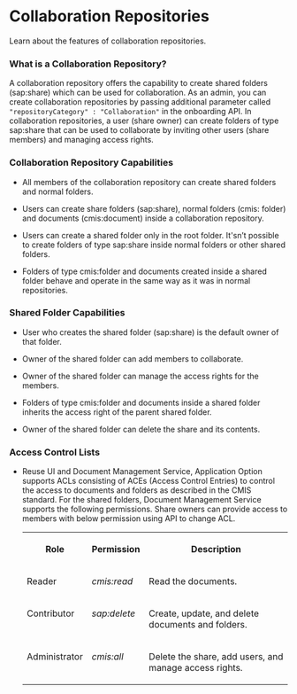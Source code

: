 <!-- loio926d32b7cd5145acb93c4317f58e2751 -->

# Collaboration Repositories

Learn about the features of collaboration repositories.





### What is a Collaboration Repository?

A collaboration repository offers the capability to create shared folders \(sap:share\) which can be used for collaboration. As an admin, you can create collaboration repositories by passing additional parameter called `"repositoryCategory" : "Collaboration"` in the onboarding API. In collaboration repositories, a user \(share owner\) can create folders of type sap:share that can be used to collaborate by inviting other users \(share members\) and managing access rights.



### Collaboration Repository Capabilities

-   All members of the collaboration repository can create shared folders and normal folders.

-   Users can create share folders \(sap:share\), normal folders \(cmis: folder\) and documents \(cmis:document\) inside a collaboration repository.

-   Users can create a shared folder only in the root folder. It'sn’t possible to create folders of type sap:share inside normal folders or other shared folders.

-   Folders of type cmis:folder and documents created inside a shared folder behave and operate in the same way as it was in normal repositories.




### Shared Folder Capabilities

-   User who creates the shared folder \(sap:share\) is the default owner of that folder.

-   Owner of the shared folder can add members to collaborate.

-   Owner of the shared folder can manage the access rights for the members.

-   Folders of type cmis:folder and documents inside a shared folder inherits the access right of the parent shared folder.

-   Owner of the shared folder can delete the share and its contents.




### Access Control Lists

-   Reuse UI and Document Management Service, Application Option supports ACLs consisting of ACEs \(Access Control Entries\) to control the access to documents and folders as described in the CMIS standard. For the shared folders, Document Management Service supports the following permissions. Share owners can provide access to members with below permission using API to change ACL.


    <table>
    <tr>
    <th valign="top">

    Role
    
    </th>
    <th valign="top">

    Permission
    
    </th>
    <th valign="top">

    Description
    
    </th>
    </tr>
    <tr>
    <td valign="top">
    
    Reader
    
    </td>
    <td valign="top">
    
    *cmis:read*
    
    </td>
    <td valign="top">
    
    Read the documents.
    
    </td>
    </tr>
    <tr>
    <td valign="top">
    
    Contributor
    
    </td>
    <td valign="top">
    
    *sap:delete*
    
    </td>
    <td valign="top">
    
    Create, update, and delete documents and folders.
    
    </td>
    </tr>
    <tr>
    <td valign="top">
    
    Administrator
    
    </td>
    <td valign="top">
    
    *cmis:all*
    
    </td>
    <td valign="top">
    
    Delete the share, add users, and manage access rights.
    
    </td>
    </tr>
    </table>
    

